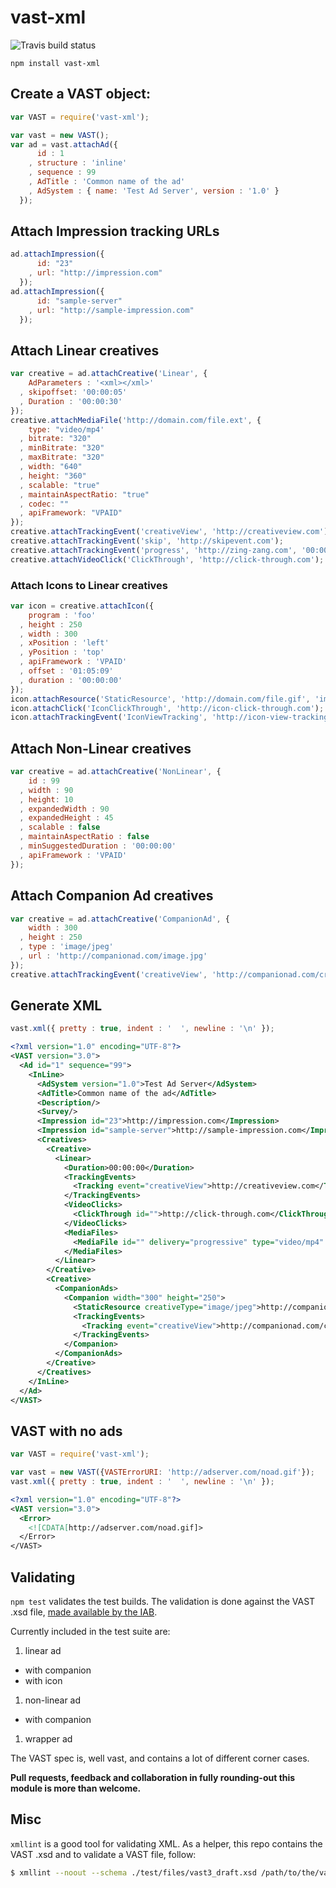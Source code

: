 # vast-xml

![Travis build status](https://api.travis-ci.org/tbuchok/vast-xml.png)

```
npm install vast-xml
```

## Create a VAST object:

```javascript
var VAST = require('vast-xml');

var vast = new VAST();
var ad = vast.attachAd({ 
      id : 1
    , structure : 'inline'
    , sequence : 99
    , AdTitle : 'Common name of the ad'
    , AdSystem : { name: 'Test Ad Server', version : '1.0' }
  });
```

## Attach Impression tracking URLs

```javascript
ad.attachImpression({
      id: "23"
    , url: "http://impression.com"
  });
ad.attachImpression({
      id: "sample-server"
    , url: "http://sample-impression.com"
  });
```

## Attach Linear creatives

```javascript
var creative = ad.attachCreative('Linear', {
    AdParameters : '<xml></xml>'
  , skipoffset: '00:00:05'
  , Duration : '00:00:30'
});
creative.attachMediaFile('http://domain.com/file.ext', {
    type: "video/mp4'
  , bitrate: "320"
  , minBitrate: "320"
  , maxBitrate: "320"
  , width: "640"
  , height: "360"
  , scalable: "true"
  , maintainAspectRatio: "true"
  , codec: ""
  , apiFramework: "VPAID"
});
creative.attachTrackingEvent('creativeView', 'http://creativeview.com');
creative.attachTrackingEvent('skip', 'http://skipevent.com');
creative.attachTrackingEvent('progress', 'http://zing-zang.com', '00:00:15.000');
creative.attachVideoClick('ClickThrough', 'http://click-through.com');
```

### Attach Icons to Linear creatives

```javascript
var icon = creative.attachIcon({ 
    program : 'foo'
  , height : 250
  , width : 300
  , xPosition : 'left'
  , yPosition : 'top'
  , apiFramework : 'VPAID'
  , offset : '01:05:09'
  , duration : '00:00:00'
});
icon.attachResource('StaticResource', 'http://domain.com/file.gif', 'image/gif');
icon.attachClick('IconClickThrough', 'http://icon-click-through.com');
icon.attachTrackingEvent('IconViewTracking', 'http://icon-view-tracking.com');
```

## Attach Non-Linear creatives

```javascript
var creative = ad.attachCreative('NonLinear', {
    id : 99
  , width : 90
  , height: 10
  , expandedWidth : 90
  , expandedHeight : 45
  , scalable : false
  , maintainAspectRatio : false
  , minSuggestedDuration : '00:00:00'
  , apiFramework : 'VPAID'
});
```

## Attach Companion Ad creatives

```javascript
var creative = ad.attachCreative('CompanionAd', { 
    width : 300
  , height : 250
  , type : 'image/jpeg'
  , url : 'http://companionad.com/image.jpg' 
});
creative.attachTrackingEvent('creativeView', 'http://companionad.com/creativeView');
```

## Generate XML

```javascript
vast.xml({ pretty : true, indent : '  ', newline : '\n' });
```

```xml
<?xml version="1.0" encoding="UTF-8"?>
<VAST version="3.0">
  <Ad id="1" sequence="99">
    <InLine>
      <AdSystem version="1.0">Test Ad Server</AdSystem>
      <AdTitle>Common name of the ad</AdTitle>
      <Description/>
      <Survey/>
      <Impression id="23">http://impression.com</Impression>
      <Impression id="sample-server">http://sample-impression.com</Impression>
      <Creatives>
        <Creative>
          <Linear>
            <Duration>00:00:00</Duration>
            <TrackingEvents>
              <Tracking event="creativeView">http://creativeview.com</Tracking>
            </TrackingEvents>
            <VideoClicks>
              <ClickThrough id="">http://click-through.com</ClickThrough>
            </VideoClicks>
            <MediaFiles>
              <MediaFile id="" delivery="progressive" type="video/mp4" bitrate="320" minBitrate="320" maxBitrate="320" width="640" height="360" scalable="true" maintainAspectRatio="true" codec="" apiFramework="">http://domain.com/file.ext</MediaFile>
            </MediaFiles>
          </Linear>
        </Creative>
        <Creative>
          <CompanionAds>
            <Companion width="300" height="250">
              <StaticResource creativeType="image/jpeg">http://companionad.com/image.jpg</StaticResource>
              <TrackingEvents>
                <Tracking event="creativeView">http://companionad.com/creativeView</Tracking>
              </TrackingEvents>
            </Companion>
          </CompanionAds>
        </Creative>
      </Creatives>
    </InLine>
  </Ad>
</VAST>
```

## VAST with no ads

```javascript
var VAST = require('vast-xml');

var vast = new VAST({VASTErrorURI: 'http://adserver.com/noad.gif'});
vast.xml({ pretty : true, indent : '  ', newline : '\n' });
```

```xml
<?xml version="1.0" encoding="UTF-8"?>
<VAST version="3.0">
  <Error>
    <![CDATA[http://adserver.com/noad.gif]>
  </Error>
</VAST>
```

## Validating

`npm test` validates the test builds. The validation is done against the VAST .xsd file, [made available by the IAB](http://www.iab.net/vast).

Currently included in the test suite are: 

1. linear ad 
  * with companion
  * with icon
1. non-linear ad
  * with companion
1. wrapper ad

The VAST spec is, well vast, and contains a lot of different corner cases. 

**Pull requests, feedback and collaboration in fully rounding-out this module is more than welcome.**

## Misc

`xmllint` is a good tool for validating XML. As a helper, this repo contains the VAST .xsd and to validate a VAST file, follow:

```bash
$ xmllint --noout --schema ./test/files/vast3_draft.xsd /path/to/the/vast.xml
```
